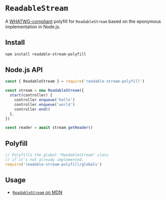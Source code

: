 # `ReadableStream`

A [WHATWG-compliant](https://streams.spec.whatwg.org/#readablestream) polyfill for `ReadableStream` based on the eponymous implementation in Node.js.

## Install

```sh
npm install readable-stream-polyfill
```

## Node.js API

```js
const { ReadableStream } = require('readable-stream-polyfill')

const stream = new ReadableStream({
  start(controller) {
    controller.enqueue('hello')
    controller.enqueue('world')
    controller.end()
  },
})

const reader = await stream.getReader()
```

## Polyfill

```js
// Polyfills the global "ReadableStream" class
// if it's not already implemented.
require('readable-stream-polyfill/globals')
```

## Usage

- [`ReadableStream` on MDN](https://developer.mozilla.org/en-US/docs/Web/API/ReadableStream)
